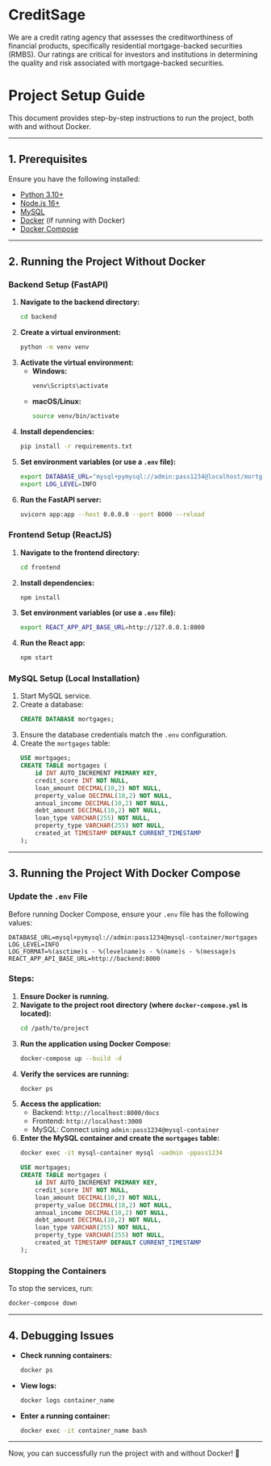 # CreditSage
We are a credit rating agency that assesses the creditworthiness of financial products, specifically residential mortgage-backed securities (RMBS). Our ratings are critical for investors and institutions in determining the quality and risk associated with mortgage-backed securities.
# Project Setup Guide

This document provides step-by-step instructions to run the project, both with and without Docker.

---

## **1. Prerequisites**
Ensure you have the following installed:
- [Python 3.10+](https://www.python.org/downloads/)
- [Node.js 16+](https://nodejs.org/)
- [MySQL](https://dev.mysql.com/downloads/mysql/)
- [Docker](https://www.docker.com/) (if running with Docker)
- [Docker Compose](https://docs.docker.com/compose/install/)

---

## **2. Running the Project Without Docker**

### **Backend Setup (FastAPI)**
1. **Navigate to the backend directory:**
   ```sh
   cd backend
   ```
2. **Create a virtual environment:**
   ```sh
   python -m venv venv
   ```
3. **Activate the virtual environment:**
   - **Windows:**
     ```sh
     venv\Scripts\activate
     ```
   - **macOS/Linux:**
     ```sh
     source venv/bin/activate
     ```
4. **Install dependencies:**
   ```sh
   pip install -r requirements.txt
   ```
5. **Set environment variables (or use a `.env` file):**
   ```sh
   export DATABASE_URL="mysql+pymysql://admin:pass1234@localhost/mortgages"
   export LOG_LEVEL=INFO
   ```
6. **Run the FastAPI server:**
   ```sh
   uvicorn app:app --host 0.0.0.0 --port 8000 --reload
   ```

### **Frontend Setup (ReactJS)**
1. **Navigate to the frontend directory:**
   ```sh
   cd frontend
   ```
2. **Install dependencies:**
   ```sh
   npm install
   ```
3. **Set environment variables (or use a `.env` file):**
   ```sh
   export REACT_APP_API_BASE_URL=http://127.0.0.1:8000
   ```
4. **Run the React app:**
   ```sh
   npm start
   ```

### **MySQL Setup (Local Installation)**
1. Start MySQL service.
2. Create a database:
   ```sql
   CREATE DATABASE mortgages;
   ```
3. Ensure the database credentials match the `.env` configuration.
4. Create the `mortgages` table:
   ```sql
   USE mortgages;
   CREATE TABLE mortgages (
       id INT AUTO_INCREMENT PRIMARY KEY,
       credit_score INT NOT NULL,
       loan_amount DECIMAL(10,2) NOT NULL,
       property_value DECIMAL(10,2) NOT NULL,
       annual_income DECIMAL(10,2) NOT NULL,
       debt_amount DECIMAL(10,2) NOT NULL,
       loan_type VARCHAR(255) NOT NULL,
       property_type VARCHAR(255) NOT NULL,
       created_at TIMESTAMP DEFAULT CURRENT_TIMESTAMP
   );
   ```

---

## **3. Running the Project With Docker Compose**

### **Update the `.env` File**
Before running Docker Compose, ensure your `.env` file has the following values:
```
DATABASE_URL=mysql+pymysql://admin:pass1234@mysql-container/mortgages
LOG_LEVEL=INFO
LOG_FORMAT=%(asctime)s - %(levelname)s - %(name)s - %(message)s
REACT_APP_API_BASE_URL=http://backend:8000
```

### **Steps:**
1. **Ensure Docker is running.**
2. **Navigate to the project root directory (where `docker-compose.yml` is located):**
   ```sh
   cd /path/to/project
   ```
3. **Run the application using Docker Compose:**
   ```sh
   docker-compose up --build -d
   ```
4. **Verify the services are running:**
   ```sh
   docker ps
   ```
5. **Access the application:**
   - Backend: `http://localhost:8000/docs`
   - Frontend: `http://localhost:3000`
   - MySQL: Connect using `admin:pass1234@mysql-container`
6. **Enter the MySQL container and create the `mortgages` table:**
   ```sh
   docker exec -it mysql-container mysql -uadmin -ppass1234
   ```
   ```sql
   USE mortgages;
   CREATE TABLE mortgages (
       id INT AUTO_INCREMENT PRIMARY KEY,
       credit_score INT NOT NULL,
       loan_amount DECIMAL(10,2) NOT NULL,
       property_value DECIMAL(10,2) NOT NULL,
       annual_income DECIMAL(10,2) NOT NULL,
       debt_amount DECIMAL(10,2) NOT NULL,
       loan_type VARCHAR(255) NOT NULL,
       property_type VARCHAR(255) NOT NULL,
       created_at TIMESTAMP DEFAULT CURRENT_TIMESTAMP
   );
   ```

### **Stopping the Containers**
To stop the services, run:
```sh
docker-compose down
```

---

## **4. Debugging Issues**
- **Check running containers:**
  ```sh
  docker ps
  ```
- **View logs:**
  ```sh
  docker logs container_name
  ```
- **Enter a running container:**
  ```sh
  docker exec -it container_name bash
  ```

---

Now, you can successfully run the project with and without Docker! 🚀

